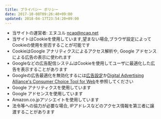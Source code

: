 ```yaml
---
title: プライバシー ポリシー
date: 2017-10-08T09:26:40+09:00
updated: 2018-04-17T23:54:20+09:00
---
```


* 当サイトの運営者: エヌユル <ncaq@ncaq.net>
* 当サイトはCookieを使用しています,望まない場合,ブラウザ設定によってCookieの使用を拒否することが可能です
* CookieはGoogle アナリティクスによるアクセス解析や, Google アドセンスによる広告の表示に使われます
* Googleなどの広告配信システムはCookieを使用してユーザに最適化した広告を表示することがあります
* Googleの広告最適化を無効化するには[広告設定](https://adssettings.google.com/authenticated)か[Digital Advertising Alliance's Consumer Choice Tool for Web](http://optout.aboutads.info/#!/)を参照してください
* Google アナリティクスを使用しています
* Google アドセンスを使用しています
* Amazon.co.jpアソシエイトを使用しています
* 法令等への協力が必要な場合, IPアドレスなどのアクセス情報を第三者に譲渡することがあります
